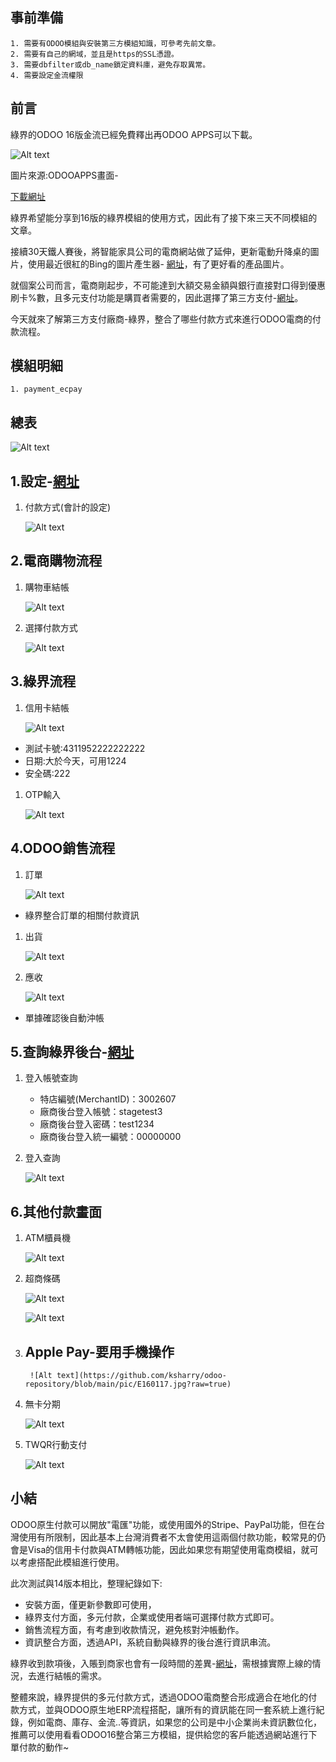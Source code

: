 ## 事前準備

```
1. 需要有ODOO模組與安裝第三方模組知識，可參考先前文章。
2. 需要有自己的網域，並且是https的SSL憑證。
3. 需要dbfilter或db_name鎖定資料庫，避免存取異常。
4. 需要設定金流權限

```

## 前言

綠界的ODOO 16版金流已經免費釋出再ODOO APPS可以下載。

![Alt text](https://ithelp.ithome.com.tw/upload/images/20240102/20161788TagrP81S6I.png)

圖片來源:ODOOAPPS畫面-

[下載網址](https://apps.odoo.com/apps/modules/browse?search=ecpay)

綠界希望能分享到16版的綠界模組的使用方式，因此有了接下來三天不同模組的文章。

接續30天鐵人賽後，將智能家具公司的電商網站做了延伸，更新電動升降桌的圖片，使用最近很紅的Bing的圖片產生器- [網址](https://www.bing.com/images/create?FORM=GENILP)，有了更好看的產品圖片。

就個案公司而言，電商剛起步，不可能達到大額交易金額與銀行直接對口得到優惠刷卡%數，且多元支付功能是購買者需要的，因此選擇了第三方支付-[網址](https://www.cyberbiz.io/blog/2020%E9%9B%BB%E5%95%86%E9%87%91%E6%B5%81%E6%87%B6%E4%BA%BA%E5%8C%85-%E5%85%A8%E9%80%9A%E8%B7%AF%E6%95%B4%E5%90%88%E3%80%8C%E5%A4%9A%E5%85%83%E6%94%AF%E4%BB%98%E3%80%8D/)。

今天就來了解第三方支付廠商-綠界，整合了哪些付款方式來進行ODOO電商的付款流程。

## 模組明細

```
1. payment_ecpay

```

## 總表

![Alt text](https://github.com/ksharry/odoo-repository/blob/main/pic/E160101.png?raw=true)

## 1.設定-[網址](https://developers.ecpay.com.tw/?p=2509)

1. 付款方式(會計的設定)
    
    ![Alt text](https://github.com/ksharry/odoo-repository/blob/main/pic/E160104.png?raw=true)
    

## 2.電商購物流程

1. 購物車結帳
    
    ![Alt text](https://github.com/ksharry/odoo-repository/blob/main/pic/E160103.png?raw=true)
    
2. 選擇付款方式
    
    ![Alt text](https://github.com/ksharry/odoo-repository/blob/main/pic/E160102.png?raw=true)
    

## 3.綠界流程

1. 信用卡結帳
    
    ![Alt text](https://github.com/ksharry/odoo-repository/blob/main/pic/E160105.png?raw=true)
    
- 測試卡號:4311952222222222
- 日期:大於今天，可用1224
- 安全碼:222
1. OTP輸入
    
    ![Alt text](https://github.com/ksharry/odoo-repository/blob/main/pic/E160106.png?raw=true)
    

## 4.ODOO銷售流程

1. 訂單
    
    ![Alt text](https://github.com/ksharry/odoo-repository/blob/main/pic/E160108.png?raw=true)
    
- 綠界整合訂單的相關付款資訊
1. 出貨
    
    ![Alt text](https://github.com/ksharry/odoo-repository/blob/main/pic/E160109.png?raw=true)
    
2. 應收
    
    ![Alt text](https://github.com/ksharry/odoo-repository/blob/main/pic/E160110.png?raw=true)
    
- 單據確認後自動沖帳

## 5.查詢綠界後台-[網址](https://vendor-stage.ecpay.com.tw/)

1. 登入帳號查詢
    - 特店編號(MerchantID)：3002607
    - 廠商後台登入帳號：stagetest3
    - 廠商後台登入密碼：test1234
    - 廠商後台登入統一編號：00000000
2. 登入查詢
    
    ![Alt text](https://github.com/ksharry/odoo-repository/blob/main/pic/E160117.png?raw=true)
    

## 6.其他付款畫面

1. ATM櫃員機
    
    ![Alt text](https://github.com/ksharry/odoo-repository/blob/main/pic/E160112.png?raw=true)
    
2. 超商條碼
    
    ![Alt text](https://github.com/ksharry/odoo-repository/blob/main/pic/E160113.png?raw=true)
    
    ![Alt text](https://github.com/ksharry/odoo-repository/blob/main/pic/E160114.png?raw=true)
    
3. Apple Pay-要用手機操作
    - 
        
        ![Alt text](https://github.com/ksharry/odoo-repository/blob/main/pic/E160117.jpg?raw=true)
        
4. 無卡分期
    
    ![Alt text](https://github.com/ksharry/odoo-repository/blob/main/pic/E160115.png?raw=true)
    
5. TWQR行動支付
    
    ![Alt text](https://github.com/ksharry/odoo-repository/blob/main/pic/E160116.png?raw=true)
    


## 小結

ODOO原生付款可以開放"電匯"功能，或使用國外的Stripe、PayPal功能，但在台灣使用有所限制，因此基本上台灣消費者不太會使用這兩個付款功能，較常見的仍會是Visa的信用卡付款與ATM轉帳功能，因此如果您有期望使用電商模組，就可以考慮搭配此模組進行使用。

此次測試與14版本相比，整理紀錄如下:

- 安裝方面，僅更新參數即可使用，
- 綠界支付方面，多元付款，企業或使用者端可選擇付款方式即可。
- 銷售流程方面，有考慮到收款情況，避免核對沖帳動作。
- 資訊整合方面，透過API，系統自動與綠界的後台進行資訊串流。

綠界收到款項後，入賬到商家也會有一段時間的差異-[網址](https://support.ecpay.com.tw/4809/)，需根據實際上線的情況，去進行結帳的需求。

整體來說，綠界提供的多元付款方式，透過ODOO電商整合形成適合在地化的付款方式，並與ODOO原生地ERP流程搭配，讓所有的資訊能在同一套系統上進行紀錄，例如電商、庫存、金流..等資訊，如果您的公司是中小企業尚未資訊數位化，推薦可以使用看看ODOO16整合第三方模組，提供給您的客戶能透過網站進行下單付款的動作~
